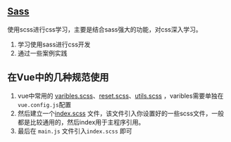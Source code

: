## [Sass](https://www.sass.hk/)

使用scss进行css学习，主要是结合sass强大的功能，对css深入学习。

1. 学习使用sass进行css开发
2. 通过一些案例实践


## 在Vue中的几种规范使用

1. vue中常用的 [varibles.scss](./varibles.scss)、[reset.scss](./reset.scss)、[utils.scss](./utils.scss) ，varibles需要单独在`vue.config.js`配置
2. 然后建立一个[index.scss](./index.scss) 文件，该文件引入你设置好的一些scss文件，一般都是比较通用的，然后index用于主程序引用。
3. 最后在 `main.js` 文件引入`index.scss` 即可

